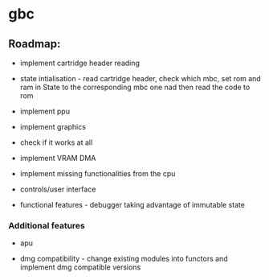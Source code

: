 # gbc


## Roadmap:

 - implement cartridge header reading

 - state intialisation - read cartridge header, check which mbc, set rom and
   ram in State to the corresponding mbc one nad then read the code to rom

 - implement ppu

 - implement graphics

 - check if it works at all

 - implement VRAM DMA

 - implement missing functionalities from the cpu

 - controls/user interface

 - functional features - debugger taking advantage of immutable state

 ### Additional features

 - apu

 - dmg compatibility - change existing modules into functors and implement
   dmg compatible versions
